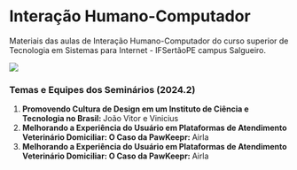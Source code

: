 # Interação Humano-Computador
Materiais das aulas de Interação Humano-Computador do curso superior de Tecnologia em Sistemas para Internet - IFSertãoPE campus Salgueiro.

<img src="http://carlosportela.com.br/gamihc/img/home.png">

<H3>Temas e Equipes dos Seminários (2024.2)</H3>
<ol>
  <li><b>Promovendo Cultura de Design em um Instituto de Ciência e Tecnologia no Brasil: </b>João Vitor e Vinicius</li>
  <li><b>Melhorando a Experiência do Usuário em Plataformas de Atendimento Veterinário Domiciliar: O Caso da PawKeepr: </b>Airla</li>
  <li><b>Melhorando a Experiência do Usuário em Plataformas de Atendimento Veterinário Domiciliar: O Caso da PawKeepr: </b>Airla</li>
  
</ol>
